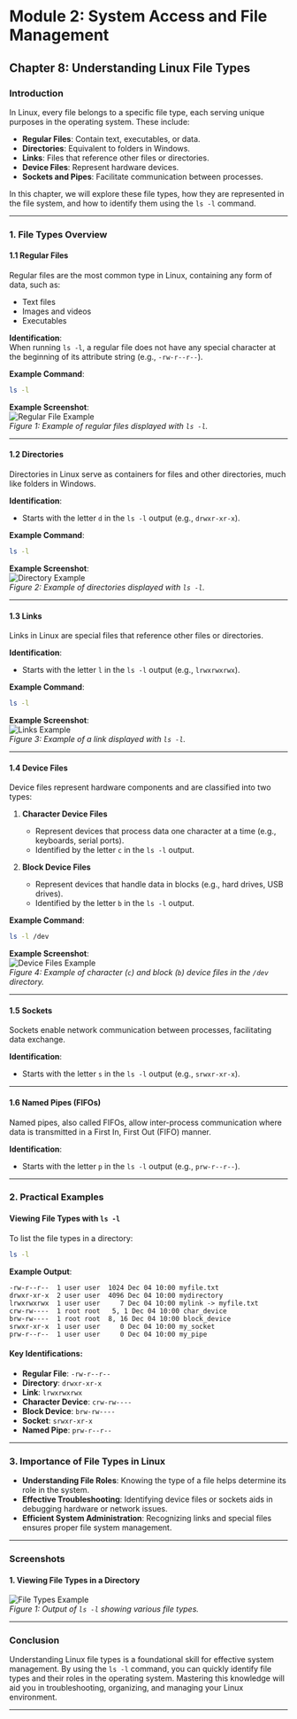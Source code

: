 # **Module 2: System Access and File Management**  

## **Chapter 8: Understanding Linux File Types**  

### **Introduction**  
In Linux, every file belongs to a specific file type, each serving unique purposes in the operating system. These include:  
- **Regular Files**: Contain text, executables, or data.  
- **Directories**: Equivalent to folders in Windows.  
- **Links**: Files that reference other files or directories.  
- **Device Files**: Represent hardware devices.  
- **Sockets and Pipes**: Facilitate communication between processes.  

In this chapter, we will explore these file types, how they are represented in the file system, and how to identify them using the `ls -l` command.  

---

### **1. File Types Overview**  

#### **1.1 Regular Files**  
Regular files are the most common type in Linux, containing any form of data, such as:  
- Text files  
- Images and videos  
- Executables  

**Identification**:  
When running `ls -l`, a regular file does not have any special character at the beginning of its attribute string (e.g., `-rw-r--r--`).  

**Example Command**:  
```bash
ls -l
```  

**Example Screenshot**:  
![Regular File Example](screenshots/01-regular-file-example.png)  
*Figure 1: Example of regular files displayed with `ls -l`.* 

---

#### **1.2 Directories**  
Directories in Linux serve as containers for files and other directories, much like folders in Windows.  

**Identification**:  
- Starts with the letter `d` in the `ls -l` output (e.g., `drwxr-xr-x`).  

**Example Command**:  
```bash
ls -l
```  

**Example Screenshot**:  
![Directory Example](screenshots/02-directory-example-ls.png)  
*Figure 2: Example of directories displayed with `ls -l`.*  

---

#### **1.3 Links**  
Links in Linux are special files that reference other files or directories.  

**Identification**:  
- Starts with the letter `l` in the `ls -l` output (e.g., `lrwxrwxrwx`).  

**Example Command**:  
```bash
ls -l
```  

**Example Screenshot**:  
![Links Example](screenshots/03-links-example.png)  
*Figure 3: Example of a link displayed with `ls -l`.*  

---

#### **1.4 Device Files**  
Device files represent hardware components and are classified into two types:  

1. **Character Device Files**  
   - Represent devices that process data one character at a time (e.g., keyboards, serial ports).  
   - Identified by the letter `c` in the `ls -l` output.  

2. **Block Device Files**  
   - Represent devices that handle data in blocks (e.g., hard drives, USB drives).  
   - Identified by the letter `b` in the `ls -l` output.  

**Example Command**:  
```bash
ls -l /dev
```  

**Example Screenshot**:  
![Device Files Example](screenshots/04-device-files-example.png)  
*Figure 4: Example of character (`c`) and block (`b`) device files in the `/dev` directory.*

---

#### **1.5 Sockets**  
Sockets enable network communication between processes, facilitating data exchange.  

**Identification**:  
- Starts with the letter `s` in the `ls -l` output (e.g., `srwxr-xr-x`).  

---

#### **1.6 Named Pipes (FIFOs)**  
Named pipes, also called FIFOs, allow inter-process communication where data is transmitted in a First In, First Out (FIFO) manner.  

**Identification**:  
- Starts with the letter `p` in the `ls -l` output (e.g., `prw-r--r--`).  

---

### **2. Practical Examples**  

#### **Viewing File Types with `ls -l`**  
To list the file types in a directory:  

```bash
ls -l
```  

**Example Output**:  
```
-rw-r--r--  1 user user  1024 Dec 04 10:00 myfile.txt  
drwxr-xr-x  2 user user  4096 Dec 04 10:00 mydirectory  
lrwxrwxrwx  1 user user     7 Dec 04 10:00 mylink -> myfile.txt  
crw-rw----  1 root root   5, 1 Dec 04 10:00 char_device  
brw-rw----  1 root root  8, 16 Dec 04 10:00 block_device  
srwxr-xr-x  1 user user     0 Dec 04 10:00 my_socket  
prw-r--r--  1 user user     0 Dec 04 10:00 my_pipe  
```  

#### **Key Identifications**:  
- **Regular File**: `-rw-r--r--`  
- **Directory**: `drwxr-xr-x`  
- **Link**: `lrwxrwxrwx`  
- **Character Device**: `crw-rw----`  
- **Block Device**: `brw-rw----`  
- **Socket**: `srwxr-xr-x`  
- **Named Pipe**: `prw-r--r--`  

---

### **3. Importance of File Types in Linux**  
- **Understanding File Roles**: Knowing the type of a file helps determine its role in the system.  
- **Effective Troubleshooting**: Identifying device files or sockets aids in debugging hardware or network issues.  
- **Efficient System Administration**: Recognizing links and special files ensures proper file system management.  

---

### **Screenshots**  

#### **1. Viewing File Types in a Directory**  
![File Types Example](screenshots/08-file-types.png)  
*Figure 1: Output of `ls -l` showing various file types.*  

---

### **Conclusion**  
Understanding Linux file types is a foundational skill for effective system management. By using the `ls -l` command, you can quickly identify file types and their roles in the operating system. Mastering this knowledge will aid you in troubleshooting, organizing, and managing your Linux environment.  

---  
